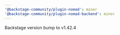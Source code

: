 ```yaml
---
'@backstage-community/plugin-nomad': minor
'@backstage-community/plugin-nomad-backend': minor
---
```


Backstage version bump to v1.42.4
